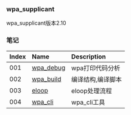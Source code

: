 ### wpa_supplicant

wpa_supplicant版本2.10

### 笔记

|Index|Name|Description|
|:---|:---|:---|
|001|[wpa_debug](./wpa_debug.md)|wpa打印代码分析|
|002|[wpa_build](./wpa_build.md)|编译结构,编译脚本|
|003|[eloop](./eloop.md)|eloop处理流程|
|004|[wpa_cli](./wpa_cli.md)|wpa_cli工具|
